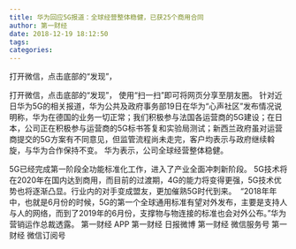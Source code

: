```yaml
---
title: 华为回应5G报道：全球经营整体稳健，已获25个商用合同
author: 第一财经
date: 2018-12-19 18:12:50
tags: 
categories: 
---
```

打开微信，点击底部的“发现”，
<!-- more -->
打开微信，点击底部的“发现”，
使用“扫一扫”即可将网页分享至朋友圈。
针对近日华为5G的相关报道，华为公共及政府事务部19日在华为“心声社区”发布情况说明称，华为在德国的业务一切正常；我们积极参与法国各运营商的5G建设；在日本，公司正在积极参与运营商的5G标书答复和实验局测试；新西兰政府虽对运营商提交的5G方案有不同意见，但监管流程尚未走完，客户均表示与政府继续斡旋，与华为合作保持不变。
华为表示，公司全球经营整体稳健。
 
 
5G已经完成第一阶段全功能标准化工作，进入了产业全面冲刺新阶段。
5G技术将在2020年在国内达到商用，而目前的过渡期，4G的能力将变得更强，5G技术优势也将逐渐凸显。行业内的对手变成盟友，更加催熟5G时代到来。
 “2018年年中，也就是6月份的时候，5G的第一个全球通用标准有望对外发布，主要是支持人与人的网络，而到了2019年的6月份，支撑物与物连接的标准也会对外公布。”华为营销运作总裁透露。
第一财经
APP
第一财经
日报微博
第一财经
微信服务号
第一财经
微信订阅号
